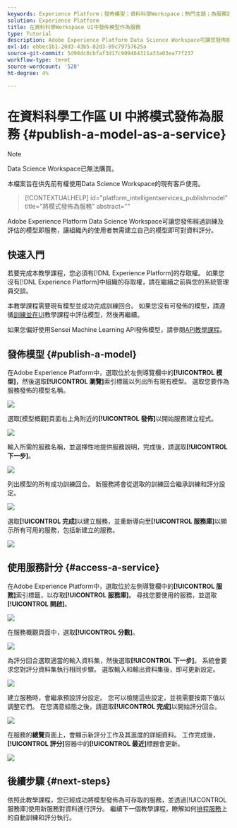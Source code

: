 ```yaml
---
keywords: Experience Platform；發佈模型；資料科學Workspace；熱門主題；為服務評分
solution: Experience Platform
title: 在資料科學Workspace UI中發佈模型作為服務
type: Tutorial
description: Adobe Experience Platform Data Science Workspace可讓您發佈經過訓練及評估的模型即服務，讓組織內的使用者無需建立自己的模型即可對資料評分。
exl-id: ebbec1b1-20d3-43b5-82d3-89c79757625a
source-git-commit: 5d98dc0cbfaf3d17c909464311a33a03ea77f237
workflow-type: tm+mt
source-wordcount: '528'
ht-degree: 4%

---
```


# 在資料科學工作區 UI 中將模式發佈為服務 {#publish-a-model-as-a-service}

>[!NOTE]
>
>Data Science Workspace已無法購買。
>
>本檔案旨在供先前有權使用Data Science Workspace的現有客戶使用。

>[!CONTEXTUALHELP]
>id="platform_intelligentservices_publishmodel"
>title="將模式發佈為服務"
>abstract=""

Adobe Experience Platform Data Science Workspace可讓您發佈經過訓練及評估的模型即服務，讓組織內的使用者無需建立自己的模型即可對資料評分。

## 快速入門

若要完成本教學課程，您必須有[!DNL Experience Platform]的存取權。 如果您沒有[!DNL Experience Platform]中組織的存取權，請在繼續之前與您的系統管理員交談。

本教學課程需要現有模型並成功完成訓練回合。 如果您沒有可發佈的模型，請遵循[訓練並在UI](./train-evaluate-model-ui.md)教學課程中評估模型，然後再繼續。

如果您偏好使用Sensei Machine Learning API發佈模型，請參閱[API教學課程](./publish-model-service-api.md)。

## 發佈模型 {#publish-a-model}

在Adobe Experience Platform中，選取位於左側導覽欄中的&#x200B;**[!UICONTROL 模型]**，然後選取&#x200B;**[!UICONTROL 瀏覽]**&#x200B;索引標籤以列出所有現有模型。 選取您要作為服務發佈的模型名稱。

![](../images/models-recipes/publish-model/browse_model.png)

選取[模型概觀]頁面右上角附近的&#x200B;**[!UICONTROL 發佈]**&#x200B;以開始服務建立程式。

![](../images/models-recipes/publish-model/view_training.png)

輸入所需的服務名稱，並選擇性地提供服務說明，完成後，請選取&#x200B;**[!UICONTROL 下一步]**。

![](../images/models-recipes/publish-model/configure_training.png)

列出模型的所有成功訓練回合。 新服務將會從選取的訓練回合繼承訓練和評分設定。

![](../images/models-recipes/publish-model/select_training_run.png)

選取&#x200B;**[!UICONTROL 完成]**&#x200B;以建立服務，並重新導向至&#x200B;**[!UICONTROL 服務庫]**&#x200B;以顯示所有可用的服務，包括新建立的服務。

![](../images/models-recipes/publish-model/service_gallery.png)

## 使用服務計分 {#access-a-service}

在Adobe Experience Platform中，選取位於左側導覽欄中的&#x200B;**[!UICONTROL 服務]**&#x200B;索引標籤，以存取&#x200B;**[!UICONTROL 服務庫]**。 尋找您要使用的服務，並選取&#x200B;**[!UICONTROL 開啟]**。

![](../images/models-recipes/publish-model/open_service.png)

在服務概觀頁面中，選取&#x200B;**[!UICONTROL 分數]**。

![](../images/models-recipes/publish-model/score_service.png)

為評分回合選取適當的輸入資料集，然後選取&#x200B;**[!UICONTROL 下一步]**。 系統會要求您對評分資料集執行相同步驟。 選取輸入和輸出資料集後，即可更新設定。

![](../images/models-recipes/publish-model/select_datasets.png)

建立服務時，會繼承預設評分設定。 您可以檢閱這些設定，並視需要按兩下值以調整它們。 在您滿意組態之後，請選取&#x200B;**[!UICONTROL 完成]**&#x200B;以開始評分回合。

![](../images/models-recipes/publish-model/scoring_configs.png)

在服務的&#x200B;**總覽**&#x200B;頁面上，會顯示新評分工作及其進度的詳細資料。 工作完成後，**[!UICONTROL 評分]**&#x200B;容器中的&#x200B;**[!UICONTROL 最近]**&#x200B;標題會更新。

![](../images/models-recipes/publish-model/pending_scoring.png)

## 後續步驟 {#next-steps}

依照此教學課程，您已經成功將模型發佈為可存取的服務，並透過[!UICONTROL 服務庫]使用新服務對資料進行評分。 繼續下一個教學課程，瞭解如何[排程服務](./schedule-models-ui.md)上的自動訓練和評分執行。
